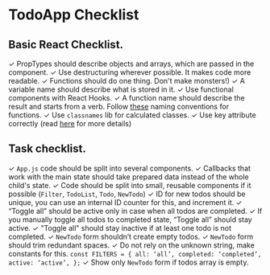 # TodoApp Checklist

## Basic React Checklist.
✓ PropTypes should describe objects and arrays, which are passed in the component.
✓ Use destructuring wherever possible. It makes code more readable.
✓ Functions should do one thing. Don't make monsters!)
✓ A variable name should describe what is stored in it.
✓ Use functional components with React Hooks.
✓ A function name should describe the result and starts from a verb.
   Follow [these](https://medium.com/javascript-in-plain-english/handy-naming-conventions-for-event-handler-functions-props-in-react-fc1cbb791364) naming conventions for functions.
✓ Use `classnames` lib for calculated classes.
✓ Use key attribute correctly (read [here](https://medium.com/blackrock-engineering/5-common-mistakes-with-keys-in-react-b86e82020052) for more details)

## Task checklist.
✓ `App.js` code should be split into several components.
✓ Callbacks that work with the main state should take prepared data instead of the whole child's state.
✓ Code should be split into small, reusable components if it possible (`Filter`, `TodoList`, `Todo`, `NewTodo`)
✓ ID for new todos should be unique, you can use an internal ID counter for this, and increment it.
✓ “Toggle all” should be active only in case when all todos are completed.
✓ If you manually toggle all todos to completed state, “Toggle all” should stay active.
✓ "Toggle all" should stay inactive if at least one todo is not completed.
✓ `NewTodo` form shouldn’t create empty todos.
✓ `NewTodo` form should trim redundant spaces.
✓ Do not rely on the unknown string, make constants for this.
    ```
    const FILTERS = {
      all: ‘all’,
      completed: ‘completed’,
      active: ‘active’,
    };
    ```
✓ Show only `NewTodo` form if todos array is empty.
